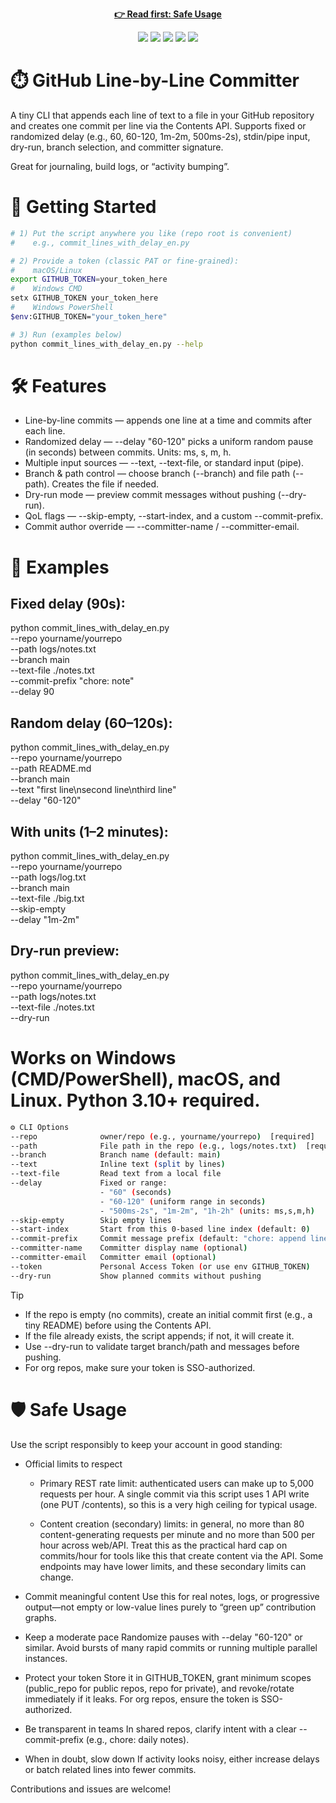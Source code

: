 <p align="center">
<a href="# 🛡️ Safe Usage"><b>👉 Read first: Safe Usage</b></a></p> 
<p align="center"> 
  <img src="https://img.shields.io/badge/version-1.0.0-blue?style=flat-square" /> 
  <img src="https://img.shields.io/badge/status-beta-yellow?style=flat-square" /> 
  <img src="https://img.shields.io/badge/license-MIT-green?style=flat-square" /> 
  <img src="https://img.shields.io/badge/python-3.10%2B-blue?style=flat-square&logo=python" /> 
  <img src="https://img.shields.io/badge/GitHub%20API-REST%20v3-lightgrey?style=flat-square&logo=github" /> 
</p>

# ⏱️ GitHub Line-by-Line Committer

A tiny CLI that appends each line of text to a file in your GitHub repository and creates one commit per line via the Contents API. Supports fixed or randomized delay (e.g., 60, 60-120, 1m-2m, 500ms-2s), stdin/pipe input, dry-run, branch selection, and committer signature.

Great for journaling, build logs, or “activity bumping”.

# 🚀 Getting Started
``` bash
# 1) Put the script anywhere you like (repo root is convenient)
#    e.g., commit_lines_with_delay_en.py

# 2) Provide a token (classic PAT or fine-grained):
#    macOS/Linux
export GITHUB_TOKEN=your_token_here
#    Windows CMD
setx GITHUB_TOKEN your_token_here
#    Windows PowerShell
$env:GITHUB_TOKEN="your_token_here"

# 3) Run (examples below)
python commit_lines_with_delay_en.py --help
```

# 🛠️ Features

- Line-by-line commits — appends one line at a time and commits after each line.
- Randomized delay — --delay "60-120" picks a uniform random pause (in seconds) between commits. Units: ms, s, m, h.
- Multiple input sources — --text, --text-file, or standard input (pipe).
- Branch & path control — choose branch (--branch) and file path (--path). Creates the file if needed.
- Dry-run mode — preview commit messages without pushing (--dry-run).
- QoL flags — --skip-empty, --start-index, and a custom --commit-prefix.
- Commit author override — --committer-name / --committer-email.

# 🧪 Examples

## Fixed delay (90s):

python commit_lines_with_delay_en.py \
  --repo yourname/yourrepo \
  --path logs/notes.txt \
  --branch main \
  --text-file ./notes.txt \
  --commit-prefix "chore: note" \
  --delay 90


## Random delay (60–120s):

python commit_lines_with_delay_en.py \
  --repo yourname/yourrepo \
  --path README.md \
  --branch main \
  --text "first line\nsecond line\nthird line" \
  --delay "60-120"


## With units (1–2 minutes):

python commit_lines_with_delay_en.py \
  --repo yourname/yourrepo \
  --path logs/log.txt \
  --branch main \
  --text-file ./big.txt \
  --skip-empty \
  --delay "1m-2m"


## Dry-run preview:

python commit_lines_with_delay_en.py \
  --repo yourname/yourrepo \
  --path logs/notes.txt \
  --text-file ./notes.txt \
  --dry-run


# Works on Windows (CMD/PowerShell), macOS, and Linux. Python 3.10+ required.

``` bash
⚙️ CLI Options
--repo              owner/repo (e.g., yourname/yourrepo)  [required]
--path              File path in the repo (e.g., logs/notes.txt)  [required]
--branch            Branch name (default: main)
--text              Inline text (split by lines)
--text-file         Read text from a local file
--delay             Fixed or range:
                    - "60" (seconds)
                    - "60-120" (uniform range in seconds)
                    - "500ms-2s", "1m-2m", "1h-2h" (units: ms,s,m,h)
--skip-empty        Skip empty lines
--start-index       Start from this 0-based line index (default: 0)
--commit-prefix     Commit message prefix (default: "chore: append line")
--committer-name    Committer display name (optional)
--committer-email   Committer email (optional)
--token             Personal Access Token (or use env GITHUB_TOKEN)
--dry-run           Show planned commits without pushing
```

> [!TIP]
> - If the repo is empty (no commits), create an initial commit first (e.g., a tiny README) before using the Contents API.
> - If the file already exists, the script appends; if not, it will create it.
> - Use --dry-run to validate target branch/path and messages before pushing.
> - For org repos, make sure your token is SSO-authorized.

# 🛡️ Safe Usage

Use the script responsibly to keep your account in good standing:

- Official limits to respect

  * Primary REST rate limit: authenticated users can make up to 5,000 requests per hour. A single commit via this script uses 1 API write (one PUT /contents), so this is a very high ceiling for typical usage. 

  * Content creation (secondary) limits: in general, no more than 80 content-generating requests per minute and no more than 500 per hour across web/API. Treat this as the practical hard cap on commits/hour for tools like this that create content via the API. Some endpoints may have lower limits, and these secondary limits can change. 

- Commit meaningful content
Use this for real notes, logs, or progressive output—not empty or low-value lines purely to “green up” contribution graphs.

- Keep a moderate pace
Randomize pauses with --delay "60-120" or similar. Avoid bursts of many rapid commits or running multiple parallel instances.

- Protect your token
Store it in GITHUB_TOKEN, grant minimum scopes (public_repo for public repos, repo for private), and revoke/rotate immediately if it leaks. For org repos, ensure the token is SSO-authorized.

- Be transparent in teams
In shared repos, clarify intent with a clear --commit-prefix (e.g., chore: daily notes).

- When in doubt, slow down
If activity looks noisy, either increase delays or batch related lines into fewer commits.

Contributions and issues are welcome!
